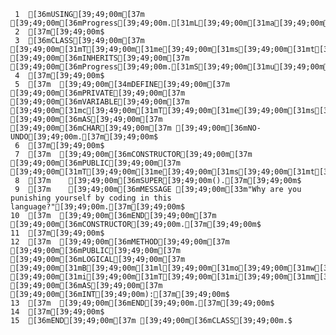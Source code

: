      1	[36mUSING[39;49;00m[37m [39;49;00m[36mProgress[39;49;00m.[31mL[39;49;00m[31ma[39;49;00m[31mn[39;49;00m[31mg[39;49;00m.*.[37m[39;49;00m$
     2	[37m[39;49;00m$
     3	[36mCLASS[39;49;00m[37m [39;49;00m[31mT[39;49;00m[31me[39;49;00m[31ms[39;49;00m[31mt[39;49;00m[37m [39;49;00m[36mINHERITS[39;49;00m[37m [39;49;00m[36mProgress[39;49;00m.[31mS[39;49;00m[31mu[39;49;00m[31mc[39;49;00m[31mk[39;49;00m[31ms[39;49;00m:[37m[39;49;00m$
     4	[37m[39;49;00m$
     5	[37m  [39;49;00m[34mDEFINE[39;49;00m[37m [39;49;00m[36mPRIVATE[39;49;00m[37m [39;49;00m[36mVARIABLE[39;49;00m[37m [39;49;00m[31mc[39;49;00m[31mT[39;49;00m[31me[39;49;00m[31ms[39;49;00m[31mt[39;49;00m[37m [39;49;00m[36mAS[39;49;00m[37m [39;49;00m[36mCHAR[39;49;00m[37m [39;49;00m[36mNO-UNDO[39;49;00m.[37m[39;49;00m$
     6	[37m[39;49;00m$
     7	[37m  [39;49;00m[36mCONSTRUCTOR[39;49;00m[37m [39;49;00m[36mPUBLIC[39;49;00m[37m [39;49;00m[31mT[39;49;00m[31me[39;49;00m[31ms[39;49;00m[31mt[39;49;00m():[37m[39;49;00m$
     8	[37m    [39;49;00m[36mSUPER[39;49;00m().[37m[39;49;00m$
     9	[37m    [39;49;00m[36mMESSAGE [39;49;00m[33m"Why are you punishing yourself by coding in this language?"[39;49;00m.[37m[39;49;00m$
    10	[37m  [39;49;00m[36mEND[39;49;00m[37m [39;49;00m[36mCONSTRUCTOR[39;49;00m.[37m[39;49;00m$
    11	[37m[39;49;00m$
    12	[37m  [39;49;00m[36mMETHOD[39;49;00m[37m [39;49;00m[36mPUBLIC[39;49;00m[37m [39;49;00m[36mLOGICAL[39;49;00m[37m [39;49;00m[31mB[39;49;00m[31ml[39;49;00m[31mo[39;49;00m[31mw[39;49;00m[31mu[39;49;00m[31mp[39;49;00m([36mINPUT[39;49;00m[37m [39;49;00m[31mi[39;49;00m[31mT[39;49;00m[31mi[39;49;00m[31mm[39;49;00m[31me[39;49;00m[37m [39;49;00m[36mAS[39;49;00m[37m [39;49;00m[36mINT[39;49;00m):[37m[39;49;00m$
    13	[37m  [39;49;00m[36mEND[39;49;00m.[37m[39;49;00m$
    14	[37m[39;49;00m$
    15	[36mEND[39;49;00m[37m [39;49;00m[36mCLASS[39;49;00m.$
